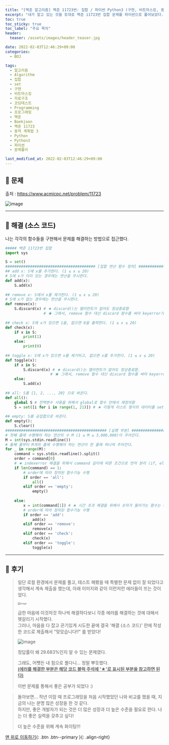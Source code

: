 ```yaml
---
title: "[백준 알고리즘] 백준 11723번: 집합 / 파이썬 Python3 (구현, 비트마스킹, 동적 계획법 3)"
excerpt: "내가 알고 있는 것을 토대로 백준 11723번 집합 문제를 파이썬으로 풀어보았다."
toc: true
toc_sticky: true
toc_label: "주요 목차"
header:
  teaser: /assets/images/header_teaser.jpg

date: 2022-02-03T12:46:29+09:00
categories:
  - BOJ

tags:
  - 알고리즘
  - Algorithm
  - 집합
  - set
  - 구현
  - 비트마스킹
  - 자료구조
  - 코딩테스트
  - Programming
  - 프로그래밍
  - 백준
  - Baekjoon
  - 백준 11723
  - 동적 계획법 3
  - Python
  - Python3
  - 파이썬
  - 문제풀이

last_modified_at: 2022-02-03T12:46:29+09:00
---
```


## 🔔 문제

출처 : <https://www.acmicpc.net/problem/11723>

![image](https://user-images.githubusercontent.com/78403443/152275663-f9f4f685-7465-4f90-9c2d-897aed8dcf0f.png)

---

## 🔐 해결 (소스 코드)

나는 각각의 함수들을 구현해서 문제를 해결하는 방법으로 접근했다. 

```python
##### 백준 11723번 집합
import sys

S = set()
######################################## [집합 연산 함수 정의] ########################################
## add x: S에 x를 추가한다. (1 ≤ x ≤ 20) 
# S에 x가 이미 있는 경우에는 연산을 무시한다.
def add(x):
    S.add(x)
    
## remove x: S에서 x를 제거한다. (1 ≤ x ≤ 20) 
# S에 x가 없는 경우에는 연산을 무시한다.
def remove(x):
    S.discard(x) # ★ discard()는 엘러먼트가 없어도 정상종료함
                 # ★ 그래서, remove 함수 대신 discard 함수를 써야 keyerror가 발생하지 않는다.
    
## check x: S에 x가 있으면 1을, 없으면 0을 출력한다. (1 ≤ x ≤ 20)
def check(x):
    if x in S:
        print(1)
    else:
        print(0)
        
## toggle x: S에 x가 있으면 x를 제거하고, 없으면 x를 추가한다. (1 ≤ x ≤ 20)
def toggle(x):
    if x in S:
        S.discard(x) # ★ discard()는 엘러먼트가 없어도 정상종료함.
        		    # ★ 그래서, remove 함수 대신 discard 함수를 써야 keyerror가 발생하지 않는다.
    else:
        S.add(x)
        
## all: S를 {1, 2, ..., 20} 으로 바꾼다.
def all():
    global S # 전역변수 사용을 위해서 global로 함수 안에서 재정의함
    S = set([i for i in range(1, 21)]) # ★ 이렇게 리스트 형식의 데이터를 set으로 바꿔야 시간 초과 안됨
    
## empty: S를 공집합으로 바꾼다.
def empty():
    S.clear()    
############################################# [실행 부분] #############################################
# 첫째 줄에 수행해야 하는 연산의 수 M (1 ≤ M ≤ 3,000,000)이 주어진다.
M = int(sys.stdin.readline()) 
# 둘째 줄부터 M개의 줄에 수행해야 하는 연산이 한 줄에 하나씩 주어진다.
for _ in range(M):
    command = sys.stdin.readline().split()
    order = command[0]
    # ★ indexerror 해결을 위해서 command 길이에 따른 조건으로 먼저 분리 (if, else문)
    if len(command) == 1:
        # order에 따라 정의된 함수기능 수행
        if order == 'all':
            all()
        elif order == 'empty':
            empty()             
            
    else:
        x = int(command[1]) # ★ 시간 초과 해결을 위해서 숫자가 들어가는 함수는 따로 변수를 넣도록 처리함
        # order에 따라 정의된 함수기능 수행
        if order == 'add':
            add(x)
        elif order == 'remove':
            remove(x)
        elif order == 'check':
            check(x)
        elif order == 'toggle':
            toggle(x)
```

---

## 📝 후기

>일단 로컬 환경에서 문제를 풀고, 테스트 해봤을 때 특별한 문제 없이 잘 되었다고 생각해서 계속 제출을 했는데, 아래 이미지와 같이 이런저런 에러들이 뜨는 것이었다.
>
><img src="https://user-images.githubusercontent.com/78403443/152276299-7cb09eef-c59e-4517-b07c-c7dc546024aa.png" alt="image" style="zoom:50%;" />
>
>급한 마음에 이것저것 하나씩 해결하다보니 각종 에러를 해결하는 것에 대해서 헷갈리기 시작했다.<br>그러나, 마음을 다 잡고 끈기있게 시도한 끝에 결국 '해결 (소스 코드)' 란에 작성한 코드로 제출해서 "맞았습니다!!" 를 받았다!
>
>![image](https://user-images.githubusercontent.com/78403443/152276514-f726bf78-afda-4633-a262-164069a99045.png)
>
>정답률이 왜 29.683%인지 알 수 있는 문제였다.
>
>그래도, 어쨋든 내 힘으로 풀다니... 정말 뿌듯했다.<br><u>**(에러를 해결한 부분은 해당 코드 블럭 주석에 '★'로 표시된 부분을 참고하면 된다)**</u>
>
>이번 문제를 통해서 좋은 공부가 되었다 :)

> 돌아보면... 작년 이맘 때 프로그래밍을 처음 시작했었던 나와 비교를 했을 때, 지금의 나는 분명 많은 성장을 한 것 같다.<br>하지만, 좋은 개발자가 되는 것은 더 많은 성장과 더 높은 수준을 필요로 한다. 나는 더 좋은 실력을 갖추고 싶다!
>
> 더 높은 수준을 위해 계속 화이팅!!!

[맨 위로 이동하기](#){: .btn .btn--primary }{: .align-right}